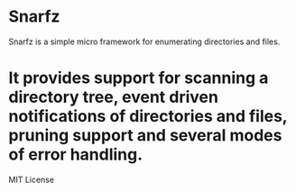 Snarfz
======
Snarfz is a simple micro framework for enumerating directories and files.   

It provides support for scanning a directory tree, event driven notifications 
of directories and files, pruning support and several modes of error handling.
======
MIT License